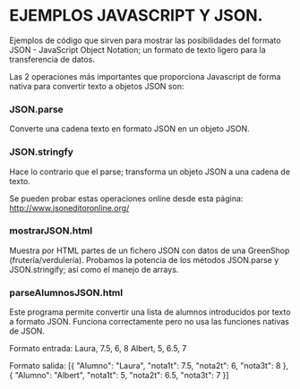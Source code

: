 # EJEMPLOS JAVASCRIPT Y JSON.

Ejemplos de código que sirven para mostrar las posibilidades del formato JSON - JavaScript Object Notation; un formato de texto ligero para la transferencia de datos. 

Las 2 operaciones más importantes que proporciona Javascript de forma nativa para convertir texto a objetos JSON son:

### JSON.parse
Converte una cadena texto en formato JSON en un objeto JSON.

### JSON.stringfy
Hace lo contrario que el parse; transforma un objeto JSON a una cadena de texto.

Se pueden probar estas operaciones online desde esta página:
http://www.jsoneditoronline.org/


### mostrarJSON.html

Muestra por HTML partes de un fichero JSON con datos de una GreenShop (frutería/verdulería).
Probamos la potencia de los métodos JSON.parse y JSON.stringify; así como el manejo de arrays. 

### parseAlumnosJSON.html 

Este programa permite convertir una lista de alumnos introducidos por texto a formato JSON.
Funciona correctamente pero no usa las funciones nativas de JSON.

Formato entrada:
Laura, 7.5, 6, 8
Albert, 5, 6.5, 7

Formato salida:
[{	"Alumno": "Laura",	"nota1t": 7.5,	"nota2t": 6,	"nota3t": 8
}, {	"Alumno": "Albert",	"nota1t": 5,	"nota2t": 6.5,	"nota3t": 7 }]

